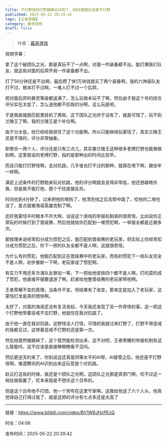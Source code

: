 ```yaml
---
title: 不打野怪的打野被踢出对局了，但AI接管后还是不打野
published: 2025-05-22 20:29:42
tags: [王者荣耀]
category: 磊哥视频
draft: false
---
```



> 作者：[磊哥游戏](https://space.bilibili.com/268941858?spm_id_from=333.788.upinfo.head.click)

视频字幕：

拿了这个破团队之光，那是真玩不了一点啊，对面一件装备都不出，能打爆我们队友，就这局对面的后羿开局一件装备都不出。

打了56分钟还是不出啊，最后攒了快1万块钱就买了两个装备啊，我的六神装队友打不过，根本打不过啊，一堆人打不过一个后羿。

把对面后羿的悬赏等级都送满了，怎么玩根本玩不了啊，然后由于我这个号的综合评分实在太低了，怎么送他都不扣我的分啊，这么玩是吧。

于是我直接跑匹配里挂机了两局，这下团队之光终于没有了，就是可惜了，玩不到兰陵王了啊，我的兰陵王是个补位啊。

由于分太低，他已经给我锁住了这个功能啊，所以只能继续玩蒙恬了，其实兰陵王还是不错的，评分非常抽象。

即使杀一两个人，评分还是只有三点几，其实像兰陵王这种很多老牌打野也能够做到啊，这里我说的老牌打野，指的是那种出的时间比较早。

而且只能打打野怪啊，去对抗路，几乎谁也打不过的那种，就窝在塔下啊，跟坐牢一样啊。

满足上述条件的打野跑来玩对抗路，他的评分啊就会变得非常低，他还想越塔杀我，但是我不能打他，摁个干扰直接反杀。

时间也到4分钟了，过来把他的塔拆了，他清完线之后去帮中路了，哎他的二塔也没了，差点就被海诺英雄克制了啊。

还好我蒙恬平时根本不开大啊，话说这个游戏的举报机制真的很奇怪，比如说你正常玩的时候打到了晋级赛，然后他就给你匹配到一堆惯犯啊，一举报全都是近期多次。

那按理来说经常扣分成为惯犯之后，能匹配到晋级赛的老玩家，但实际上你经常扣分成为惯犯之后，你下一把的队友全都不是人啊，这就很奇怪。

为什么有的惯犯，他能匹配到正在晋级赛中的老玩家，而有的惯犯下一局队友完全不是人啊，初步推断一下啊，老玩家成了惯犯啊。

有实力不用还多次演队友罪加一等，下一把给他安排四个都不是人啊，打的菜的成了惯犯，他直接开摆要退游了啊，赶紧给他整晋级赛的老玩家带他啊。

王者荣耀不变的真理，当条件不变，但结果有了改变，那肯定是加入了老玩家，这蒙恬打龙是真的很快啊。

太好了，对面的海诺还没有复活发起，今天我还发现了另一件奇怪的事，这一把这个打野他带着惩戒不去打野，他就住在我对抗路了。

由于他一直在我对抗路，这野怪没人打怪，可惜的我就过来打野了，打野不带惩戒的我都见过，这带着惩戒不打野的还是第一次。

然后他竟然被踢掉了，这个竟然能检测出来，这不对吧，王者荣耀的举报机制有这么智能吗，这不应该是直接睁眼瞎看不见吗。

然后更逆天的来了，你别说这还真是同等水平的AI呀，AI接管之后，他还是不打野怪啊，难道腾讯的AI识别出来这玩意是个对抗路。

赵云打这局的时候，我还是个团队之光啊，这团队之光那是真邪门啊，哎不过这一局给我偷赢了，哎本来我是不想杀这个吕布的。

但是这个吕布他不打团，他一个劳布在这里守家啊，这我给他送了六个人头，他真觉得自己打得过我了，就是这把的评分有七点多还是太高了

---

链接：https://www.bilibili.com/video/BV1W6JHzPEzQ

时长：04:06

发布时间：2025-05-22 20:29:42
